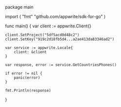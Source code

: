 package main

import (
    "fmt"
    "github.com/appwrite/sdk-for-go"
)

func main() {
    var client := appwrite.Client{}

    client.SetProject("5df5acd0d48c2")
    client.SetKey("919c2d18fb5d4...a2ae413da83346ad2")

    var service := appwrite.Locale{
        client: &client
    }

    var response, error := service.GetCountriesPhones()

    if error != nil {
        panic(error)
    }

    fmt.Println(response)
}